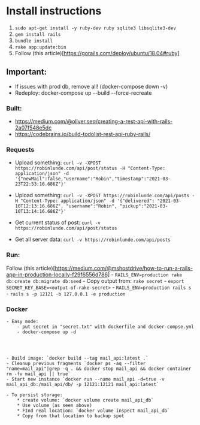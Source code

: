 # Install instructions

1. `sudo apt-get install -y ruby-dev ruby sqlite3 libsqlite3-dev`
2. `gem install rails`
3. `bundle install`
4. `rake app:update:bin`
4.  Follow (this article)[https://gorails.com/deploy/ubuntu/18.04#ruby]

## Important:
- If issues with prod db, remove all! (docker-compose down -v)
- Redeploy: docker-compose up --build --force-recreate
### Built:
- https://medium.com/@oliver.seq/creating-a-rest-api-with-rails-2a07f548e5dc
- https://codebrains.io/build-todolist-rest-api-ruby-rails/

### Requests
- Upload something: `curl -v -XPOST https://robinlunde.com/api/post/status -H "Content-Type: application/json" -d '{"newMail":false,"username":"Robin","timestamp":"2021-03-23T22:53:16.686Z"}'`

- Upload something: `curl -v -XPOST https://robinlunde.com/api/posts -H "Content-Type: application/json" -d '{"delivered": "2021-03-10T12:13:16.686Z", "username":"Robin", "pickup":"2021-03-10T13:14:16.686Z"}'`

- Get current status of post: `curl -v https://robinlunde.com/api/post/status`

- Get all server data: `curl -v https://robinlunde.com/api/posts`

### Run:
Follow (this article)[https://medium.com/@mshostdrive/how-to-run-a-rails-app-in-production-locally-f29f6556d786]
	- `RAILS_ENV=production rake db:create db:migrate db:seed`
	- Copy output from: `rake secret`
	- `export SECRET_KEY_BASE=<output-of-rake-secret>`
	- `RAILS_ENV=production rails s`
	- `rails s -p 12121 -b 127.0.0.1 -e production`

### Docker

	- Easy mode:
		- put secret in "secret.txt" with dockerfile and docker-compse.yml
		- docker-compose up -d	


	
	
	- Build image: `docker build --tag mail_api:latest .`
	- Cleanup previous fragments `docker ps -aq --filter "name=mail_api"|grep -q . && docker stop mail_api && docker container rm -fv mail_api || true`
	- Start new instance `docker run --name mail_api -d=true -v mail_api_db:/mail_api/db/ -p 12121:12121 mail_api:latest`

	- To persist storage:
		* create volume: `docker volume create mail_api_db`
		* Use volume (as seen above)
		* FInd real location: `docker volume inspect mail_api_db`
		* Copy from that location to backup spot
